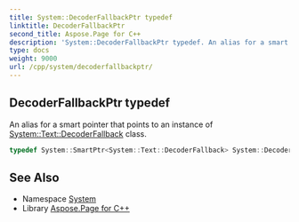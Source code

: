 ```yaml
---
title: System::DecoderFallbackPtr typedef
linktitle: DecoderFallbackPtr
second_title: Aspose.Page for C++
description: 'System::DecoderFallbackPtr typedef. An alias for a smart pointer that points to an instance of System::Text::DecoderFallback class in C++.'
type: docs
weight: 9000
url: /cpp/system/decoderfallbackptr/
---
```

## DecoderFallbackPtr typedef


An alias for a smart pointer that points to an instance of [System::Text::DecoderFallback](../../system.text/decoderfallback/) class.

```cpp
typedef System::SmartPtr<System::Text::DecoderFallback> System::DecoderFallbackPtr
```

## See Also

* Namespace [System](../)
* Library [Aspose.Page for C++](../../)
